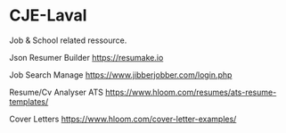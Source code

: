 # CJE-Laval
Job & School related ressource.


Json Resumer Builder
https://resumake.io

Job Search Manage
https://www.jibberjobber.com/login.php

Resume/Cv Analyser ATS
https://www.hloom.com/resumes/ats-resume-templates/

Cover Letters
https://www.hloom.com/cover-letter-examples/
